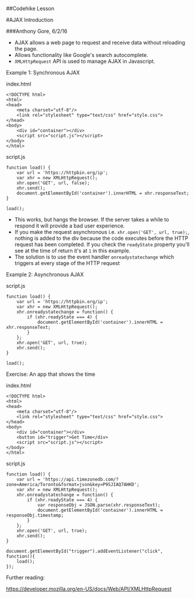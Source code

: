 ##Codehike Lesson

#AJAX Introduction

###Anthony Gore, 6/2/16

* AJAX allows a web page to request and receive data without reloading the page.
* Allows functionality like Google's search autocomplete.
* `XMLHttpRequest` API is used to manage AJAX in Javascript.

Example 1: Synchronous AJAX  

index.html

	<!DOCTYPE html>
	<html>
	<head>
		<meta charset="utf-8"/>
		<link rel="stylesheet" type="text/css" href="style.css">
	</head>
	<body>
		<div id="container"></div>
		<script src="script.js"></script>
	</body>
	</html> 
	
script.js

	function load() {
		var url = 'https://httpbin.org/ip';
		var xhr = new XMLHttpRequest();         
	    xhr.open('GET', url, false);
	    xhr.send();
		document.getElementById('container').innerHTML = xhr.responseText;
	}

	load();
	
* This works, but hangs the browser. If the server takes a while to respond it will provide a bad user experience.
* If you make the request asynchronous i.e. `xhr.open('GET', url, true);`, nothing is added to the div because the code executes before the HTTP request has been completed. If you check the `readyState` property you'll see at the time of return it's at `1` in this example.
* The solution is to  use the event handler `onreadystatechange` which triggers at every stage of the HTTP request

Example 2: Asynchronous AJAX

script.js 
  
	function load() {
		var url = 'https://httpbin.org/ip';
		var xhr = new XMLHttpRequest();
		xhr.onreadystatechange = function() {
			if (xhr.readyState === 4) {
     			document.getElementById('container').innerHTML = xhr.responseText;
    		}
  		};      
	    xhr.open('GET', url, true);
	    xhr.send();
	}

	load();

Exercise: An app that shows the time

index.html

	<!DOCTYPE html>
	<html>
	<head>
		<meta charset="utf-8"/>
		<link rel="stylesheet" type="text/css" href="style.css">
	</head>
	<body>
		<div id="container"></div>
		<button id="trigger">Get Time</div>
		<script src="script.js"></script>
	</body>
	</html> 

script.js

	function load() {
		var url = 'https://api.timezonedb.com/?zone=America/Toronto&format=json&key=P9SJIAQ7AHKD';
		var xhr = new XMLHttpRequest();
		xhr.onreadystatechange = function() {
			if (xhr.readyState === 4) {
				var responseObj = JSON.parse(xhr.responseText);
     			document.getElementById('container').innerHTML = responseObj.timestamp;
    		}
  		};      
	    xhr.open('GET', url, true);
	    xhr.send();
	}

	document.getElementById("trigger").addEventListener("click", function(){
   		load(); 
	});

Further reading:

https://developer.mozilla.org/en-US/docs/Web/API/XMLHttpRequest
	